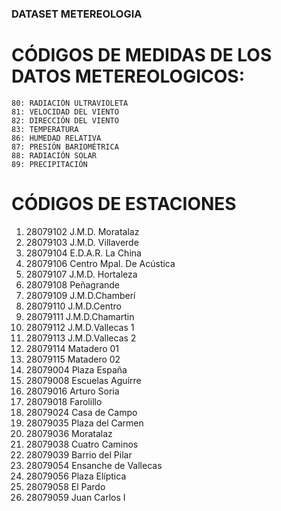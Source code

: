 ### DATASET METEREOLOGIA

# CÓDIGOS DE MEDIDAS DE LOS DATOS METEREOLOGICOS:
 
    80: RADIACIÓN ULTRAVIOLETA
    81: VELOCIDAD DEL VIENTO
    82: DIRECCIÓN DEL VIENTO
    83: TEMPERATURA
    86: HUMEDAD RELATIVA
    87: PRESIÓN BARIOMÉTRICA
    88: RADIACIÓN SOLAR
    89: PRECIPITACIÓN 

# CÓDIGOS DE ESTACIONES
01. 28079102 J.M.D. Moratalaz
02. 28079103 J.M.D. Villaverde
03. 28079104 E.D.A.R. La China
04. 28079106 Centro Mpal. De Acústica
05. 28079107 J.M.D. Hortaleza
06. 28079108 Peñagrande
07. 28079109 J.M.D.Chamberí
08. 28079110 J.M.D.Centro
09. 28079111 J.M.D.Chamartin
10. 28079112 J.M.D.Vallecas 1
11. 28079113 J.M.D.Vallecas 2
12. 28079114 Matadero 01
13. 28079115 Matadero 02
14. 28079004 Plaza España
15. 28079008 Escuelas Aguirre
16. 28079016 Arturo Soria
17. 28079018 Farolillo
18. 28079024 Casa de Campo
19. 28079035 Plaza del Carmen
20. 28079036 Moratalaz
21. 28079038 Cuatro Caminos
22. 28079039 Barrio del Pilar
23. 28079054 Ensanche de Vallecas
24. 28079056 Plaza Elíptica
25. 28079058 El Pardo
26. 28079059 Juan Carlos I
